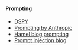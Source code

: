 #### Prompting

- [DSPY](https://github.com/stanfordnlp/dspy)
- [Prompting by Anthropic](https://docs.google.com/spreadsheets/d/19jzLgRruG9kjUQNKtCg1ZjdD6l6weA6qRXG5zLIAhC8/edit?usp=sharing)
- [Hamel blog prompting](https://hamel.dev/blog/posts/prompt/)
- [Prompt injection blog](https://simonwillison.net/series/prompt-injection/)
